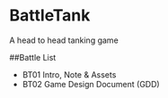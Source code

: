 # BattleTank
A head to head tanking game

##Battle List
* BT01 Intro, Note & Assets
* BT02 Game Design Document (GDD)
